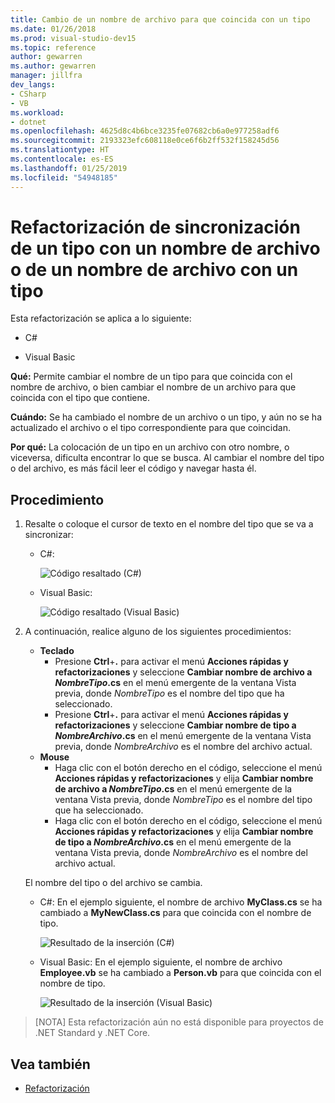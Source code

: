 ```yaml
---
title: Cambio de un nombre de archivo para que coincida con un tipo
ms.date: 01/26/2018
ms.prod: visual-studio-dev15
ms.topic: reference
author: gewarren
ms.author: gewarren
manager: jillfra
dev_langs:
- CSharp
- VB
ms.workload:
- dotnet
ms.openlocfilehash: 4625d8c4b6bce3235fe07682cb6a0e977258adf6
ms.sourcegitcommit: 2193323efc608118e0ce6f6b2ff532f158245d56
ms.translationtype: HT
ms.contentlocale: es-ES
ms.lasthandoff: 01/25/2019
ms.locfileid: "54948185"
---
```

# <a name="sync-a-type-to-a-filename-or-a-filename-to-a-type-refactoring"></a>Refactorización de sincronización de un tipo con un nombre de archivo o de un nombre de archivo con un tipo

Esta refactorización se aplica a lo siguiente:

- C#

- Visual Basic

**Qué:** Permite cambiar el nombre de un tipo para que coincida con el nombre de archivo, o bien cambiar el nombre de un archivo para que coincida con el tipo que contiene.

**Cuándo:** Se ha cambiado el nombre de un archivo o un tipo, y aún no se ha actualizado el archivo o el tipo correspondiente para que coincidan.

**Por qué:** La colocación de un tipo en un archivo con otro nombre, o viceversa, dificulta encontrar lo que se busca. Al cambiar el nombre del tipo o del archivo, es más fácil leer el código y navegar hasta él.

## <a name="how-to"></a>Procedimiento

1. Resalte o coloque el cursor de texto en el nombre del tipo que se va a sincronizar:

   - C#:

       ![Código resaltado (C#)](media/synctype-highlight-cs.png)

   - Visual Basic:

       ![Código resaltado (Visual Basic)](media/synctype-highlight-vb.png)

2. A continuación, realice alguno de los siguientes procedimientos:

   - **Teclado**
      - Presione **Ctrl**+**.** para activar el menú **Acciones rápidas y refactorizaciones** y seleccione **Cambiar nombre de archivo a *NombreTipo*.cs** en el menú emergente de la ventana Vista previa, donde *NombreTipo* es el nombre del tipo que ha seleccionado.
      - Presione **Ctrl**+**.** para activar el menú **Acciones rápidas y refactorizaciones** y seleccione **Cambiar nombre de tipo a _NombreArchivo_.cs** en el menú emergente de la ventana Vista previa, donde *NombreArchivo* es el nombre del archivo actual.
   - **Mouse**
      - Haga clic con el botón derecho en el código, seleccione el menú **Acciones rápidas y refactorizaciones** y elija **Cambiar nombre de archivo a *NombreTipo*.cs** en el menú emergente de la ventana Vista previa, donde *NombreTipo* es el nombre del tipo que ha seleccionado.
      - Haga clic con el botón derecho en el código, seleccione el menú **Acciones rápidas y refactorizaciones** y elija **Cambiar nombre de tipo a _NombreArchivo_.cs** en el menú emergente de la ventana Vista previa, donde *NombreArchivo* es el nombre del archivo actual.

   El nombre del tipo o del archivo se cambia.

   - C#: En el ejemplo siguiente, el nombre de archivo **MyClass.cs** se ha cambiado a **MyNewClass.cs** para que coincida con el nombre de tipo.

       ![Resultado de la inserción (C#)](media/synctype-result-cs.png)

   - Visual Basic: En el ejemplo siguiente, el nombre de archivo **Employee.vb** se ha cambiado a **Person.vb** para que coincida con el nombre de tipo.

       ![Resultado de la inserción (Visual Basic)](media/synctype-result-vb.png)

> [NOTA] Esta refactorización aún no está disponible para proyectos de .NET Standard y .NET Core.

## <a name="see-also"></a>Vea también

- [Refactorización](../refactoring-in-visual-studio.md)

